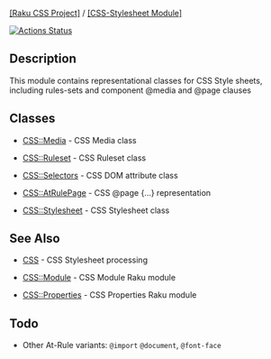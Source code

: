 [[Raku CSS Project]](https://css-raku.github.io)
 / [[CSS-Stylesheet Module]](https://css-raku.github.io/CSS-Stylesheet-raku)

[![Actions Status](https://github.com/css-raku/CSS-Stylesheet-raku/workflows/test/badge.svg)](https://github.com/css-raku/CSS-Stylesheet-raku/actions)


Description
------

This module contains representational classes for CSS Style sheets,
including rules-sets and component @media and @page clauses

Classes
-------

  * [CSS::Media](https://css-raku.github.io/CSS-Stylesheet-raku/CSS/Media) - CSS Media class

  * [CSS::Ruleset](https://css-raku.github.io/CSS-Stylesheet-raku/CSS/Ruleset) - CSS Ruleset class

  * [CSS::Selectors](https://css-raku.github.io/CSS-Stylesheet-raku/CSS/Selectors) - CSS DOM attribute class

  * [CSS::AtRulePage](https://css-raku.github.io/CSS-Stylesheet-raku/CSS/AtRulePage) - CSS @page {...} representation

  * [CSS::Stylesheet](https://css-raku.github.io/CSS-Stylesheet-raku/CSS/Stylesheet) - CSS Stylesheet class


See Also
--------

  * [CSS](https://css-raku.github.io/CSS-raku) - CSS Stylesheet  processing

  * [CSS::Module](https://css-raku.github.io/CSS-Module-raku) - CSS Module Raku module

  * [CSS::Properties](https://css-raku.github.io/CSS-Properties-raku) - CSS Properties Raku module


Todo
----

- Other At-Rule variants: `@import` `@document`, `@font-face`

